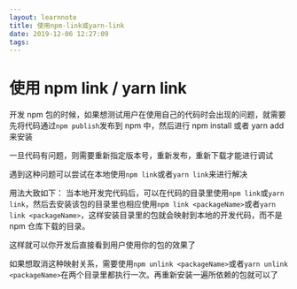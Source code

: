 ```yaml
---
layout: learnnote
title: 使用npm-link或yarn-link
date: 2019-12-06 12:27:09
tags:
---
```


# 使用 npm link / yarn link

开发 npm 包的时候，如果想测试用户在使用自己的代码时会出现的问题，就需要先将代码通过`npm publish`发布到 npm 中，然后进行 npm install 或者 yarn add 来安装

一旦代码有问题，则需要重新指定版本号，重新发布，重新下载才能进行调试

遇到这种问题可以尝试在本地使用`npm link`或者`yarn link`来进行解决

用法大致如下：
当本地开发完代码后，可以在代码的目录里使用`npm link`或`yarn link`，然后去安装该包的目录里也相应使用`npm link <packageName>`或者`yarn link <packageName>`，这样安装目录里的包就会映射到本地的开发代码，而不是 npm 仓库下载的目录。

这样就可以你开发后直接看到用户使用你的包的效果了

如果想取消这种映射关系，需要使用`npm unlink <packageName>`或者`yarn unlink <packageName>`在两个目录里都执行一次。再重新安装一遍所依赖的包就可以了

